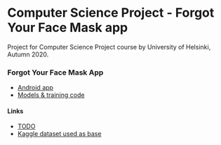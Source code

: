 # Computer Science Project - Forgot Your Face Mask app

Project for Computer Science Project course by University of Helsinki, Autumn 2020.

### Forgot Your Face Mask App

- [Android app](AndroidApp/)
- [Models & training code](model/)

#### Links

- [TODO](doc/TODO.md)
- [Kaggle dataset used as base](https://www.kaggle.com/alexandralorenzo/maskdetection)

